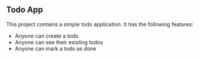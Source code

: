 ## Todo App

This project contains a simple todo application.
It has the following features:

- Anyone can create a todo
- Anyone can see their existing todos
- Anyone can mark a todo as done
